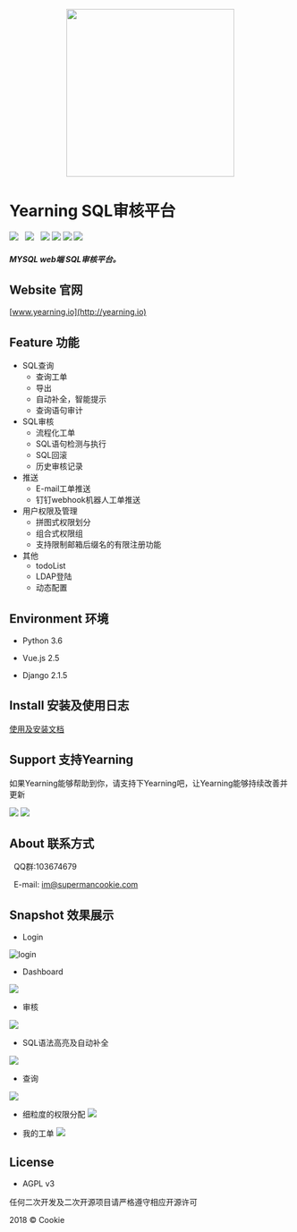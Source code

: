 <p align="center">
        <img width="300" src="logo.png">
</p>

# Yearning SQL审核平台

![](https://img.shields.io/badge/build-release-brightgreen.svg)  
![](https://img.shields.io/badge/version-v1.4.0-brightgreen.svg)  
![](https://img.shields.io/badge/vue.js-2.5.13-brightgreen.svg) 
![](https://img.shields.io/badge/iview-3.2.1-brightgreen.svg?style=flat-square) 
![](https://img.shields.io/badge/python-3.6-brightgreen.svg)
![](https://img.shields.io/badge/Django-2.1.5-brightgreen.svg)

##### MYSQL web端 SQL审核平台。

## Website 官网

[www.yearning.io](http://yearning.io)


## Feature 功能

- SQL查询
    - 查询工单 
    - 导出
    - 自动补全，智能提示 
    - 查询语句审计
- SQL审核
    - 流程化工单
    - SQL语句检测与执行
    - SQL回滚
    - 历史审核记录
- 推送
    - E-mail工单推送
    - 钉钉webhook机器人工单推送
- 用户权限及管理
    - 拼图式权限划分
    - 组合式权限组
    - 支持限制邮箱后缀名的有限注册功能
- 其他
    - todoList
    - LDAP登陆  
    - 动态配置 

## Environment 环境

- Python 3.6

- Vue.js 2.5

- Django 2.1.5

## Install 安装及使用日志

[使用及安装文档](http://guide.yearning.io)

## Support 支持Yearning

如果Yearning能够帮助到你，请支持下Yearning吧，让Yearning能够持续改善并更新

![](img/alipay.jpg)
![](img/wechat.jpg)
  
## About 联系方式
   
   QQ群:103674679
   
   E-mail: im@supermancookie.com

## Snapshot 效果展示

- Login



![login](img/login.jpeg)


- Dashboard

![](img/dash.png)

- 审核

![](img/order.png)

- SQL语法高亮及自动补全

![](img/lighit.png)

- 查询

![](img/query.png)

- 细粒度的权限分配
![](img/PER.png)

- 我的工单
![](img/myorder.png)


## License

- AGPL v3

任何二次开发及二次开源项目请严格遵守相应开源许可

2018 © Cookie


